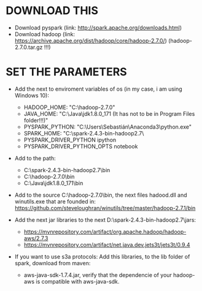 # DOWNLOAD THIS
* Download pyspark (link: http://spark.apache.org/downloads.html)
* Download hadoop (link: https://archive.apache.org/dist/hadoop/core/hadoop-2.7.0/) (hadoop-2.7.0.tar.gz !!!)

# SET THE PARAMETERS
+ Add the next to enviroment variables of os (in my case, i am using Windows 10):
  - HADOOP_HOME: "C:\hadoop-2.7.0"
  - JAVA_HOME: "C:\Java\jdk1.8.0_171 (It has not to be in Program Files folder!!!)"
  - PYSPARK_PYTHON: "C:\Users\Sebastián\Anaconda3\python.exe"
  - SPARK_HOME: "C:\spark-2.4.3-bin-hadoop2.7\
  - PYSPARK_DRIVER_PYTHON ipython
  - PYSPARK_DRIVER_PYTHON_OPTS notebook
+ Add to the path:
  - C:\spark-2.4.3-bin-hadoop2.7\bin
  - C:\hadoop-2.7.0\bin
  - C:\Java\jdk1.8.0_171\bin 

+ Add to the source C:\hadoop-2.7.0\bin, the next files hadood.dll and winutils.exe that are founded in: https://github.com/steveloughran/winutils/tree/master/hadoop-2.7.1/bin

+ Add the next jar libraries to the next D:\spark-2.4.3-bin-hadoop2.7\jars:
  - https://mvnrepository.com/artifact/org.apache.hadoop/hadoop-aws/2.7.3
  - https://mvnrepository.com/artifact/net.java.dev.jets3t/jets3t/0.9.4

+ If you want to use s3a protocols:
  Add this libraries, to the lib folder of spark, download from maven:
   - aws-java-sdk-1.7.4.jar, verify that the dependencie of your hadoop-aws is compatible with aws-java-sdk.
